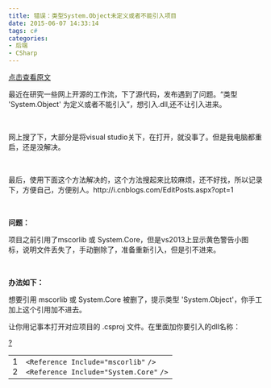 ```yaml
---
title: 错误：类型System.Object未定义或者不能引入项目
date: 2015-06-07 14:33:14
tags: c#
categories: 
- 后端
- CSharp
---
```


[点击查看原文](https://www.cnblogs.com/bugzone/p/mscorlib.html)

<div id="cnblogs_post_body" class="blogpost-body ">
    <p>最近在研究一些网上开源的工作流，下了源代码，发布遇到了问题。“类型 'System.Object' 为定义或者不能引入”，想引入.dll,还不让引入进来。</p>
<p>&nbsp;</p>
<p>网上搜了下，大部分是将visual studio关下，在打开，就没事了。但是我电脑都重启，还是没解决。</p>
<p>&nbsp;</p>
<p>最后，使用下面这个方法解决的，这个方法搜起来比较麻烦，还不好找，所以记录下，方便自己，方便别人。http://i.cnblogs.com/EditPosts.aspx?opt=1</p>
<p>&nbsp;</p>
<p><strong>问题：</strong></p>
<p>项目之前引用了mscorlib 或 System.Core，但是vs2013上显示黄色警告小图标，说明文件丢失了，手动删除了，准备重新引入，但是引不进来。</p>
<p>&nbsp;</p>
<p><strong>办法如下：</strong></p>
<p>想要引用 mscorlib 或 System.Core 被删了，提示类型 'System.Object'，你手工加上这个引用加不进去。</p>
<p>让你用记事本打开对应项目的 .csproj 文件。在里面加你要引入的dll名称：</p>
<div class="cnblogs_Highlighter sh-gutter">
<div><div id="highlighter_841013" class="syntaxhighlighter  csharp"><div class="toolbar"><span><a href="#" class="toolbar_item command_help help">?</a></span></div><table border="0" cellpadding="0" cellspacing="0"><tbody><tr><td class="gutter"><div class="line number1 index0 alt2">1</div><div class="line number2 index1 alt1">2</div></td><td class="code"><div class="container"><div class="line number1 index0 alt2"><code class="csharp plain">&lt;Reference Include=</code><code class="csharp string">"mscorlib"</code> <code class="csharp plain">/&gt;</code></div><div class="line number2 index1 alt1"><code class="csharp plain">&lt;Reference Include=</code><code class="csharp string">"System.Core"</code> <code class="csharp plain">/&gt;</code></div></div></td></tr></tbody></table></div></div>
</div>
<p>&nbsp;<img src="https://images0.cnblogs.com/blog2015/612293/201506/071431161292531.png" alt=""></p>
</div>